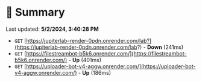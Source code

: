 # 📖 Summary
Last updated: **5/2/2024, 3:40:28 PM**

- `GET` [https://jupiterlab-render-0pdn.onrender.com/lab?](https://jupiterlab-render-0pdn.onrender.com/lab?) - **Down** (241ms)
- `GET` [https://filestreambot-b5k6.onrender.com/](https://filestreambot-b5k6.onrender.com/) - **Up** (401ms)
- `GET` [https://uploader-bot-v4-aggw.onrender.com/](https://uploader-bot-v4-aggw.onrender.com/) - **Up** (186ms)
